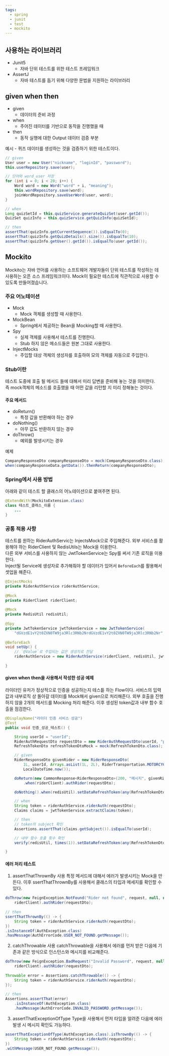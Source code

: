 ```yaml
---
tags:
  - spring
  - junit
  - test
  - mockito
---
```

## 사용하는 라이브러리
- Junit5
	- 자바 단위 테스트를 위한 테스트 프레임워크
- AssertJ
	- 자바 테스트를 돕기 위해 다양한 문법을 지원하는 라이브러리

## given when then

- given
	- 데이터의 준비 과정
- when
	- 주어진 데이터를 기반으로 동작을 진행했을 때
- then
	- 동작 실행에 대한 Output 데이터 검증 부분

예시 - 퀴즈 데이터를 생성하는 것을 검증하기 위한 테스트이다.
```Java
// given  
User user = new User("nickname", "loginId", "password");  
this.userRepository.save(user);  

// 단어와 word_user 저장  
for (int i = 0; i < 20; i++) {  
	Word word = new Word("word" + i, "meaning");  
	this.wordRepository.save(word);  
	joinWordRepository.saveUserWord(user, word);  
}  

// when  
Long quizSetId = this.quizService.generateQuizSet(user.getId());  
QuizSet quizInfo = this.quizService.getQuizInfo(quizSetId);  

// then  
assertThat(quizInfo.getCurrentSequence()).isEqualTo(0);  
assertThat(quizInfo.getQuizDetails().size()).isEqualTo(10);  
assertThat(quizInfo.getUser().getId()).isEqualTo(user.getId());
```

## Mockito
Mockito는 자바 언어를 사용하는 소프트웨어 개발자들이 단위 테스트를 작성하는 데 사용하는 오픈 소스 프레임워크이다. 
Mock이 필요한 테스트에 직관적으로 사용할 수 있도록 만들어졌습니다.

### 주요 어노테이션
- Mock
	- Mock 객체를 생성할 때 사용한다.
- MockBean
	- Spring에서 제공하는 Bean을 Mocking할 때 사용한다.
- Spy
	- 실제 객체를 사용해서 테스트를 진행한다.
	- Stub 하지 않은 메소드들은 원본 그대로 사용한다.
- InjectMocks
	- 주입할 대상 객체의 생성자를 호출하여 모의 객체를 자동으로 주입한다.


### Stub이란
테스트 도중에 호출 될 메서드 들에 대해서 미리 답변을 준비해 놓는 것을 의미한다.   
즉 mock객체의 메소드를 호출했을 때 어떤 값을 리턴할 지 미리 정해놓는 것이다.

#### 주요 메서드
- doReturn()
	- 특정 값을 반환해야 하는 경우
- doNothing()
	- 아무 값도 반환하지 않는 경우
- doThrow()
	- 예외를 발생시키는 경우

예제
```Java
CompanyResponseDto companyResponseDto = mock(CompanyResponseDto.class);
when(companyResponseData.getData()).thenReturn(companyResponseDto);
```

### Spring에서 사용 방법
아래와 같이 테스트 할 클래스의 어노테이션으로 붙여주면 된다.
```Java
@ExtendWith(MockitoExtension.class)  
class 테스트_클래스_이름 {
	...
}
```

### 공통 적용 사항
테스트를 원하는 RiderAuthServic는 InjectsMock으로 주입해준다.
외부 서비스를 활용해야 하는 RiderClient 및 RedisUtils는 Mock을 이용한다.  
다른 외부 서비스를 사용하지 않는 JwtTokenService는 Spy를 써서 기존 로직을 이용한다.  
Inject될 Service에 생성자로 추가해줘야 할 데이터가 있어서 `BeforeEach`를 활용해서 셋업을 해준다.
```Java
@InjectMocks  
private RiderAuthService riderAuthService;  
  
@Mock  
private RiderClient riderClient;  
  
@Mock  
private RedisUtil redisUtil;  
  
@Spy  
private JwtTokenService jwtTokenService = new JwtTokenService(  
    "dGVzdE1vY2t0ZXN0TW9ja3Rlc3RNb2NrdGVzdE1vY2t0ZXN0TW9ja3Rlc3RNb2Nr", "3600");  
 
@BeforeEach  
void setUp() {  
    // `@Value`로 주입되는 값은 생성자로 전달  
    riderAuthService = new RiderAuthService(riderClient, redisUtil, jwtTokenService, "3600");  
  
}
```

#### given when then을 사용해서 작성한 성공 예제
라이더인 유저가 정상적으로 인증을 성공하는지 테스틑 하는 Flow이다.
서비스의 입력값과 내부로직 상 돌아갈 데이터를 Mock해서 given으로 처리해준다.
외부 호출을 진행하지 않을 2개의 메서드를 Mocking 처리 해준다.
이후 생성된 token값과 내부 함수 호출을 점검한다.
```Java
@DisplayName("라이더 인증 서비스 성공")  
@Test  
public void 인증_성공_테스트() {  

	String userId = "userId";  
	RiderAuthRequestDto requestDto = new RiderAuthRequestDto(userId, "password");  
	RefreshTokenDto refreshTokenDtoMock = mock(RefreshTokenDto.class);  

	// given  
	RiderResponseDto givenRider = new RiderResponseDto(  
		1L, userId, Arrays.asList(1L, 2L), RiderTransportation.MOTORCYCLE,  
		LocalDateTime.now());  

	doReturn(new CommonResponse<RiderResponseDto>(200, "메시지", givenRider))  
		.when(riderClient).authRider(requestDto);  

	doNothing().when(redisUtil).setDataRefreshToken(any(RefreshTokenDto.class));  

	// when  
	String token = riderAuthService.riderAuth(requestDto);  
	Claims claims = jwtTokenService.extractClaims(token);  

	// then  
	// token의 subject 확인  
	Assertions.assertThat(claims.getSubject()).isEqualTo(userId);  

	// 내부 함수 호출 횟수 확인  
	verify(redisUtil, times(1)).setDataRefreshToken(any(RefreshTokenDto.class));  

}
```

#### 에러 처리 테스트
1. assertThatThrownBy 사용
특정 메서드에 대해서 에러가 발생시키는 Mock을 만든다.
이후  ssertThatThrownBy를 사용해서 클래스의 타입과 메세지를 확인할 수 있다.
```Java
doThrow(new FeignException.NotFound("Rider not found", request, null, null)).when(  
    riderClient).authRider(requestDto);  
  
// then  
ssertThatThrownBy(() -> {  
	String token = riderAuthService.riderAuth(requestDto);  
})
.isInstanceOf(AuthException.class)  
.hasMessage(AuthErrorCode.USER_NOT_FOUND.getMessage());
```


2. catchThrowable 사용
catchThrowable을 사용해서 에러를 먼저 받은 다음에 기존과 같은 방식으로 인스턴스와 메시지를 비교해준다.
```Java
doThrow(new FeignException.BadRequest("Invalid Password", request, null, null)).when(  
    riderClient).authRider(requestDto);  
  
Throwable error = Assertions.catchThrowable(() -> {  
    String token = riderAuthService.riderAuth(requestDto);  
});  
  
// then  
Assertions.assertThat(error)  
    .isInstanceOf(AuthException.class)  
    .hasMessage(AuthErrorCode.INVALID_PASSWORD.getMessage());
```

3. assertThatExceptionOfType
Type을 사용해서 먼저 타입을 알려준 다음에 에러 발생 시 메시지 확인도 가능하다.
```Java
assertThatExceptionOfType(AuthException.class).isThrownBy(() -> {  
    String token = riderAuthService.riderAuth(requestDto);  
})
.withMessage(USER_NOT_FOUND.getMessage());
```